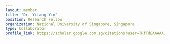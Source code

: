 ```yaml
---
layout: member
title: "Dr. Yifang Yin"
position: Research Fellow
organization: National University of Singapore, Singapore
type: Collaborator
profile_link: https://scholar.google.com.sg/citations?user=TRfTdBAAAAAJ&amp;hl=en
---
```


